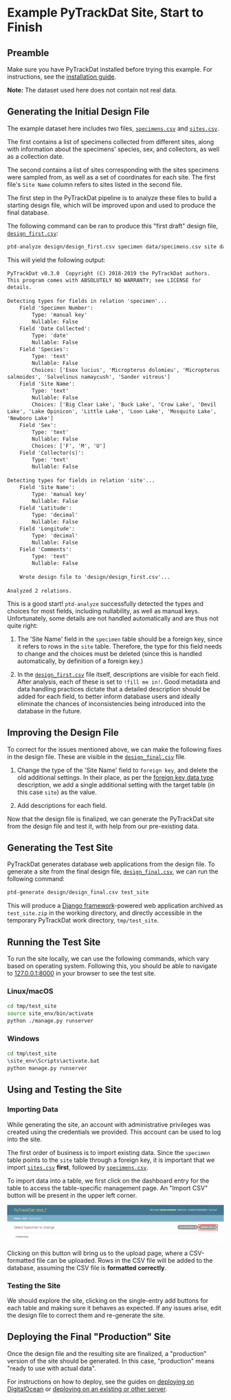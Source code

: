 # Example PyTrackDat Site, Start to Finish

## Preamble

Make sure you have PyTrackDat installed before trying this example. For
instructions, see the
[installation guide](https://github.com/ColauttiLab/PyTrackDat#installation).

**Note:** The dataset used here does not contain not real data.


## Generating the Initial Design File

The example dataset here includes two files,
[`specimens.csv`](data/specimens.csv) and [`sites.csv`](data/sites.csv).

The first contains a list of specimens collected from different sites, along
with information about the specimens' species, sex, and collectors, as well as
a collection date.

The second contains a list of sites corresponding with the sites specimens were
sampled from, as well as a set of coordinates for each site. The first file's
`Site Name` column refers to sites listed in the second file.

The first step in the PyTrackDat pipeline is to analyze these files to build
a starting design file, which will be improved upon and used to produce the
final database.

The following command can be ran to produce this "first draft" design file,
[`design_first.csv`](design/design_first.csv):

```bash
ptd-analyze design/design_first.csv specimen data/specimens.csv site data/sites.csv
```

This will yield the following output:

```
PyTrackDat v0.3.0  Copyright (C) 2018-2019 the PyTrackDat authors.
This program comes with ABSOLUTELY NO WARRANTY; see LICENSE for details.

Detecting types for fields in relation 'specimen'...
    Field 'Specimen Number':
        Type: 'manual key'
        Nullable: False
    Field 'Date Collected':
        Type: 'date'
        Nullable: False
    Field 'Species':
        Type: 'text'
        Nullable: False
        Choices: ['Esox lucius', 'Micropterus dolomieu', 'Micropterus salmoides', 'Salvelinus namaycush', 'Sander vitreus']
    Field 'Site Name':
        Type: 'text'
        Nullable: False
        Choices: ['Big Clear Lake', 'Buck Lake', 'Crow Lake', 'Devil Lake', 'Lake Opinicon', 'Little Lake', 'Loon Lake', 'Mosquito Lake', 'Newboro Lake']
    Field 'Sex':
        Type: 'text'
        Nullable: False
        Choices: ['F', 'M', 'U']
    Field 'Collector(s)':
        Type: 'text'
        Nullable: False

Detecting types for fields in relation 'site'...
    Field 'Site Name':
        Type: 'manual key'
        Nullable: False
    Field 'Latitude':
        Type: 'decimal'
        Nullable: False
    Field 'Longitude':
        Type: 'decimal'
        Nullable: False
    Field 'Comments':
        Type: 'text'
        Nullable: False

    Wrote design file to 'design/design_first.csv'...

Analyzed 2 relations.
```

This is a good start! `ptd-analyze` successfully detected the types and choices
for most fields, including nullability, as well as manual keys. Unfortunately,
some details are not handled automatically and are thus not quite right:

  1. The 'Site Name' field in the `specimen` table should be a foreign key,
     since it refers to rows in the `site` table. Therefore, the type for this
     field needs to change and the choices must be deleted (since this is
     handled automatically, by definition of a foreign key.)
     
  2. In the [`design_first.csv`](design/design_first.csv) file itself,
     descriptions are visible for each field. After analysis, each of these is
     set to `!fill me in!`. Good metadata and data handling practices dictate
     that a detailed description should be added for each field, to better
     inform database users and ideally eliminate the chances of inconsistencies
     being introduced into the database in the future.
     

## Improving the Design File

To correct for the issues mentioned above, we can make the following fixes in
the design file. These are visible in the
[`design_final.csv`](design/design_final.csv) file.

  1. Change the type of the 'Site Name' field to `foreign key`, and delete the
     old additional settings. In their place, as per the
     [foreign key data type](https://github.com/ColauttiLab/PyTrackDat#foreign-key-foreign-key-cross-relation)
     description, we add a single additional setting with the target table (in
     this case `site`) as the value.
     
  2. Add descriptions for each field.

Now that the design file is finalized, we can generate the PyTrackDat site from
the design file and test it, with help from our pre-existing data.


## Generating the Test Site

PyTrackDat generates database web applications from the design file. To
generate a site from the final design file, [`design_final.csv`](design/design_final.csv),
we can run the following command:

```bash
ptd-generate design/design_final.csv test_site
```

This will produce a [Django framework](https://djangoproject.com)-powered
web application archived as `test_site.zip` in the working directory, and
directly accessible in the temporary PyTrackDat work directory,
`tmp/test_site`.


## Running the Test Site

To run the site locally, we can use the following commands, which vary based
on operating system. Following this, you should be able to navigate to
[127.0.0.1:8000](http://127.0.0.1:8000) in your browser to see the test site.

### Linux/macOS

```bash
cd tmp/test_site
source site_env/bin/activate
python ./manage.py runserver
```

### Windows

```cmd
cd tmp\test_site
\site_env\Scripts\activate.bat
python manage.py runserver
```


## Using and Testing the Site

### Importing Data

While generating the site, an account with administrative privileges was
created using the credentials we provided. This account can be used to log into
the site.

The first order of business is to import existing data. Since the `specimen`
table points to the `site` table through a foreign key, it is important that
we import [`sites.csv`](data/sites.csv) **first**, followed by
[`specimens.csv`](data/specimens.csv).

To import data into a table, we first click on the dashboard entry for the
table to access the table-specific management page. An "Import CSV" button
will be present in the upper left corner.

<img src="../images/ptd_import_btn.png" alt="PyTrackDat Import" width="600">

Clicking on this button will bring us to the upload page, where a
CSV-formatted file can be uploaded. Rows in the CSV file will be added to the
database, assuming the CSV file is **formatted correctly**.

### Testing the Site

We should explore the site, clicking on the single-entry add buttons for each
table and making sure it behaves as expected. If any issues arise, edit the
design file to correct them and re-generate the site.


## Deploying the Final "Production" Site

Once the design file and the resulting site are finalized, a "production"
version of the site should be generated. In this case, "production" means
"ready to use with actual data".

For instructions on how to deploy, see the guides on
[deploying on DigitalOcean](https://github.com/ColauttiLab/PyTrackDat#deploying-the-end-result-on-digitalocean) or
[deploying on an existing or other server](https://github.com/ColauttiLab/PyTrackDat#deploying-the-end-result-on-an-existing-linux-server).
